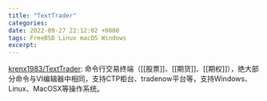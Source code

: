 ```yaml
---
title: "TextTrader"
categories: 
date: 2022-09-27 22:12:02 +0800
tags: FreeBSD Linux macOS Windows
excerpt: 
---
```






[krenx1983/TextTrader](https://github.com/krenx1983/TextTrader): 命令行交易终端（[[股票]]、[[期货]]、[[期权]]），绝大部分命令与VI编辑器中相同，支持CTP柜台、tradenow平台等，支持Windows、Linux、MacOSX等操作系统。





